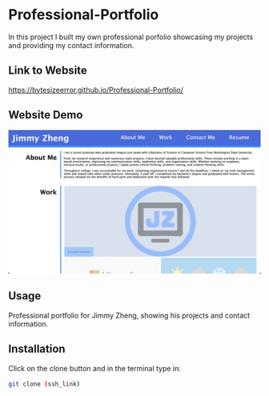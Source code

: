# Professional-Portfolio
In this project I built my own professional porfolio showcasing my projects and providing my contact information.

## Link to Website
https://bytesizeerror.github.io/Professional-Portfolio/

## Website Demo
![alt text](https://github.com/ByteSizeError/Professional-Portfolio/blob/main/ComputerView.png)

## Usage
Professional portfolio for Jimmy Zheng, showing his projects and contact information.

## Installation
Click on the clone button 
and in the terminal type in: 
```bash
git clone (ssh_link)
```
